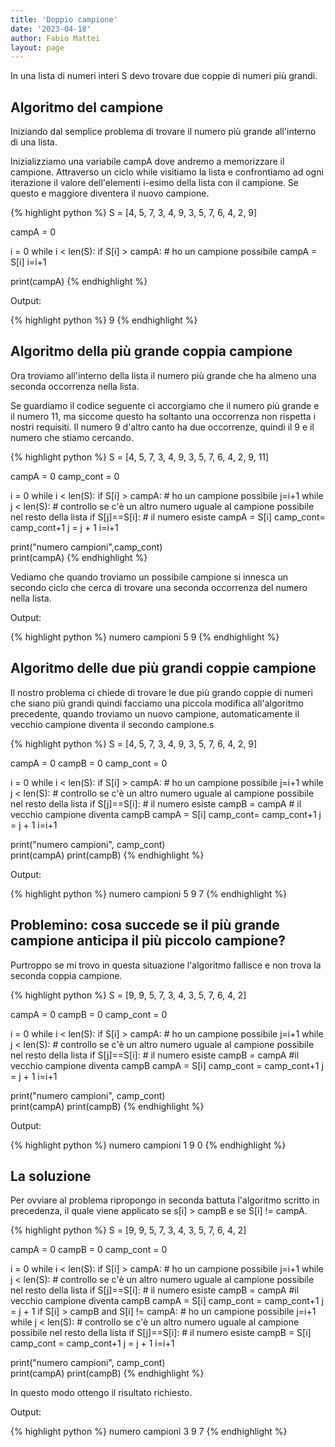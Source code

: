 ```yaml
---
title: 'Doppio campione'
date: '2023-04-18'
author: Fabio Mattei
layout: page
---
```


In una lista di numeri interi S devo trovare due coppie di numeri più grandi.

## Algoritmo del campione

Iniziando dal semplice problema di trovare il numero più grande all'interno di una lista.

Inizializziamo una variabile campA dove andremo a memorizzare il campione. Attraverso un ciclo while visitiamo la lista e confrontiamo ad ogni iterazione il valore dell'elementi i-esimo della lista con il campione. Se questo e maggiore diventera il nuovo campione.

{% highlight python %}
S = [4, 5, 7, 3, 4, 9, 3, 5, 7, 6, 4, 2, 9]

campA = 0

i = 0
while i < len(S):
     if S[i] > campA:  # ho un campione possibile
         campA = S[i]
     i=i+1

print(campA)
{% endhighlight %}

Output:

{% highlight python %}
9
{% endhighlight %}


## Algoritmo della più grande coppia campione

Ora troviamo all'interno della lista il numero più grande che ha almeno una seconda occorrenza nella lista. 

Se guardiamo il codice seguente ci accorgiamo che il numero più grande e il numero 11, ma siccome questo ha soltanto una occorrenza non rispetta i nostri requisiti. Il numero 9 d'altro canto ha due occorrenze, quindi il 9 e il numero che stiamo cercando.

{% highlight python %}
S = [4, 5, 7, 3, 4, 9, 3, 5, 7, 6, 4, 2, 9, 11]

campA = 0
camp_cont = 0

i = 0
while i < len(S):
     if S[i] > campA:  # ho un campione possibile
         j=i+1
         while j < len(S): # controllo se c'è un altro numero uguale al campione possibile nel resto della lista
             if S[j]==S[i]: # il numero esiste
                 campA = S[i]
                 camp_cont= camp_cont+1
             j = j + 1
     i=i+1

print("numero campioni",camp_cont)             
print(campA)
{% endhighlight %}

Vediamo che quando troviamo un possibile campione si innesca un secondo ciclo che cerca di trovare una seconda occorrenza del numero nella lista.

Output:

{% highlight python %}
numero campioni 5
9
{% endhighlight %}

## Algoritmo delle due più grandi coppie campione

Il nostro problema ci chiede di trovare le due più grando coppie di numeri che siano più grandi quindi facciamo una piccola modifica all'algoritmo precedente, quando troviamo un nuovo campione, automaticamente il vecchio campione diventa il secondo campione.s

{% highlight python %}
S = [4, 5, 7, 3, 4, 9, 3, 5, 7, 6, 4, 2, 9]

campA = 0
campB = 0
camp_cont = 0

i = 0
while i < len(S):
     if S[i] > campA:  # ho un campione possibile
         j=i+1
         while j < len(S): # controllo se c'è un altro numero uguale al campione possibile nel resto della lista
             if S[j]==S[i]: # il numero esiste
                 campB = campA  # il vecchio campione diventa campB
                 campA = S[i]
                 camp_cont= camp_cont+1
             j = j + 1
     i=i+1

print("numero campioni", camp_cont)             
print(campA)
print(campB)
{% endhighlight %}

Output:

{% highlight python %}
numero campioni 5
9
7
{% endhighlight %}

## Problemino: cosa succede se il più grande campione anticipa il più piccolo campione?

Purtroppo se mi trovo in questa situazione l'algoritmo fallisce e non trova la seconda coppia campione.

{% highlight python %}
S = [9, 9, 5, 7, 3, 4, 3, 5, 7, 6, 4, 2]

campA = 0
campB = 0
camp_cont = 0

i = 0
while i < len(S):
     if S[i] > campA:  # ho un campione possibile
         j=i+1
         while j < len(S): # controllo se c'è un altro numero uguale al campione possibile nel resto della lista
             if S[j]==S[i]: # il numero esiste
                 campB = campA  #il vecchio campione diventa campB
                 campA = S[i]
                 camp_cont = camp_cont+1
             j = j + 1
     i=i+1

print("numero campioni", camp_cont)             
print(campA)
print(campB)
{% endhighlight %}

Output:

{% highlight python %}
numero campioni 1
9
0
{% endhighlight %}

## La soluzione

Per ovviare al problema ripropongo in seconda battuta l'algoritmo scritto in precedenza, il quale viene applicato se s[i] > campB e se S[i] != campA. 

{% highlight python %}
S = [9, 9, 5, 7, 3, 4, 3, 5, 7, 6, 4, 2]

campA = 0
campB = 0
camp_cont = 0

i = 0
while i < len(S):
     if S[i] > campA:  # ho un campione possibile
         j=i+1
         while j < len(S): # controllo se c'è un altro numero uguale al campione possibile nel resto della lista
             if S[j]==S[i]: # il numero esiste
                 campB = campA  #il vecchio campione diventa campB
                 campA = S[i]
                 camp_cont = camp_cont+1
             j = j + 1
     if S[i] > campB and S[i] != campA:  # ho un campione possibile
         j=i+1
         while j < len(S): # controllo se c'è un altro numero uguale al campione possibile nel resto della lista
             if S[j]==S[i]: # il numero esiste
                 campB = S[i]
                 camp_cont = camp_cont+1
             j = j + 1
     i=i+1

print("numero campioni", camp_cont)             
print(campA)
print(campB)
{% endhighlight %}

In questo modo ottengo il risultato richiesto.

Output:

{% highlight python %}
numero campioni 3
9
7
{% endhighlight %}

